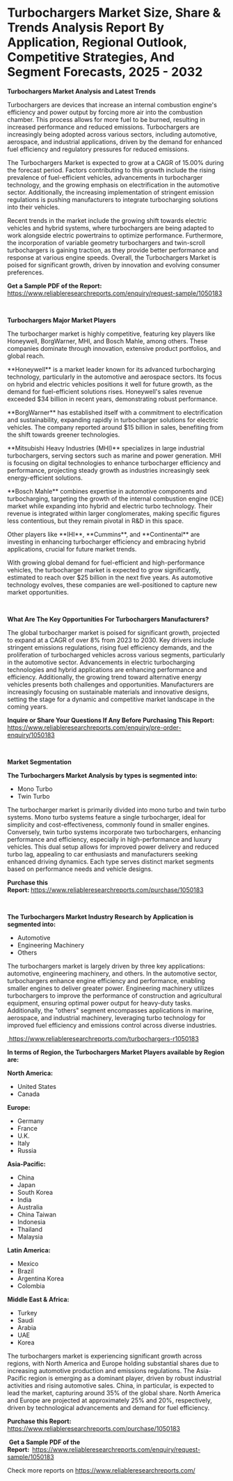 <p><h1>Turbochargers Market Size, Share & Trends Analysis Report By Application, Regional Outlook, Competitive Strategies, And Segment Forecasts, 2025 - 2032</h1></p><p><strong>Turbochargers Market Analysis and Latest Trends</strong></p>
<p><p>Turbochargers are devices that increase an internal combustion engine's efficiency and power output by forcing more air into the combustion chamber. This process allows for more fuel to be burned, resulting in increased performance and reduced emissions. Turbochargers are increasingly being adopted across various sectors, including automotive, aerospace, and industrial applications, driven by the demand for enhanced fuel efficiency and regulatory pressures for reduced emissions.</p><p>The Turbochargers Market is expected to grow at a CAGR of 15.00% during the forecast period. Factors contributing to this growth include the rising prevalence of fuel-efficient vehicles, advancements in turbocharger technology, and the growing emphasis on electrification in the automotive sector. Additionally, the increasing implementation of stringent emission regulations is pushing manufacturers to integrate turbocharging solutions into their vehicles.</p><p>Recent trends in the market include the growing shift towards electric vehicles and hybrid systems, where turbochargers are being adapted to work alongside electric powertrains to optimize performance. Furthermore, the incorporation of variable geometry turbochargers and twin-scroll turbochargers is gaining traction, as they provide better performance and response at various engine speeds. Overall, the Turbochargers Market is poised for significant growth, driven by innovation and evolving consumer preferences.</p></p>
<p><strong>Get a Sample PDF of the Report:&nbsp;</strong> <a href="https://www.reliableresearchreports.com/enquiry/request-sample/1050183?utm_campaign=2139&utm_medium=2&utm_source=Github&utm_content=ia&utm_term=16022025&utm_id=turbochargers">https://www.reliableresearchreports.com/enquiry/request-sample/1050183</a></p>
<p>&nbsp;</p>
<p><strong>Turbochargers Major Market Players</strong></p>
<p><p>The turbocharger market is highly competitive, featuring key players like Honeywell, BorgWarner, MHI, and Bosch Mahle, among others. These companies dominate through innovation, extensive product portfolios, and global reach.</p><p>**Honeywell** is a market leader known for its advanced turbocharging technology, particularly in the automotive and aerospace sectors. Its focus on hybrid and electric vehicles positions it well for future growth, as the demand for fuel-efficient solutions rises. Honeywell's sales revenue exceeded $34 billion in recent years, demonstrating robust performance.</p><p>**BorgWarner** has established itself with a commitment to electrification and sustainability, expanding rapidly in turbocharger solutions for electric vehicles. The company reported around $15 billion in sales, benefiting from the shift towards greener technologies.</p><p>**Mitsubishi Heavy Industries (MHI)** specializes in large industrial turbochargers, serving sectors such as marine and power generation. MHI is focusing on digital technologies to enhance turbocharger efficiency and performance, projecting steady growth as industries increasingly seek energy-efficient solutions.</p><p>**Bosch Mahle** combines expertise in automotive components and turbocharging, targeting the growth of the internal combustion engine (ICE) market while expanding into hybrid and electric turbo technology. Their revenue is integrated within larger conglomerates, making specific figures less contentious, but they remain pivotal in R&D in this space.</p><p>Other players like **IHI**, **Cummins**, and **Continental** are investing in enhancing turbocharger efficiency and embracing hybrid applications, crucial for future market trends.</p><p>With growing global demand for fuel-efficient and high-performance vehicles, the turbocharger market is expected to grow significantly, estimated to reach over $25 billion in the next five years. As automotive technology evolves, these companies are well-positioned to capture new market opportunities.</p></p>
<p>&nbsp;</p>
<p><strong>What Are The Key Opportunities For Turbochargers Manufacturers?</strong></p>
<p><p>The global turbocharger market is poised for significant growth, projected to expand at a CAGR of over 8% from 2023 to 2030. Key drivers include stringent emissions regulations, rising fuel efficiency demands, and the proliferation of turbocharged vehicles across various segments, particularly in the automotive sector. Advancements in electric turbocharging technologies and hybrid applications are enhancing performance and efficiency. Additionally, the growing trend toward alternative energy vehicles presents both challenges and opportunities. Manufacturers are increasingly focusing on sustainable materials and innovative designs, setting the stage for a dynamic and competitive market landscape in the coming years.</p></p>
<p><strong>Inquire or Share Your Questions If Any Before Purchasing This Report:</strong> <a href="https://www.reliableresearchreports.com/enquiry/pre-order-enquiry/1050183?utm_campaign=2139&utm_medium=2&utm_source=Github&utm_content=ia&utm_term=16022025&utm_id=turbochargers">https://www.reliableresearchreports.com/enquiry/pre-order-enquiry/1050183</a></p>
<p>&nbsp;</p>
<p><strong>Market Segmentation</strong></p>
<p><strong>The Turbochargers Market Analysis by types is segmented into:</strong></p>
<p><ul><li>Mono Turbo</li><li>Twin Turbo</li></ul></p>
<p><p>The turbocharger market is primarily divided into mono turbo and twin turbo systems. Mono turbo systems feature a single turbocharger, ideal for simplicity and cost-effectiveness, commonly found in smaller engines. Conversely, twin turbo systems incorporate two turbochargers, enhancing performance and efficiency, especially in high-performance and luxury vehicles. This dual setup allows for improved power delivery and reduced turbo lag, appealing to car enthusiasts and manufacturers seeking enhanced driving dynamics. Each type serves distinct market segments based on performance needs and vehicle designs.</p></p>
<p><strong>Purchase this Report:&nbsp;</strong><a href="https://www.reliableresearchreports.com/purchase/1050183?utm_campaign=2139&utm_medium=2&utm_source=Github&utm_content=ia&utm_term=16022025&utm_id=turbochargers">https://www.reliableresearchreports.com/purchase/1050183</a></p>
<p>&nbsp;</p>
<p><strong>The Turbochargers Market Industry Research by Application is segmented into:</strong></p>
<p><ul><li>Automotive</li><li>Engineering Machinery</li><li>Others</li></ul></p>
<p><p>The turbochargers market is largely driven by three key applications: automotive, engineering machinery, and others. In the automotive sector, turbochargers enhance engine efficiency and performance, enabling smaller engines to deliver greater power. Engineering machinery utilizes turbochargers to improve the performance of construction and agricultural equipment, ensuring optimal power output for heavy-duty tasks. Additionally, the "others" segment encompasses applications in marine, aerospace, and industrial machinery, leveraging turbo technology for improved fuel efficiency and emissions control across diverse industries.</p></p>
<p><a href="https://www.reliableresearchreports.com/turbochargers-r1050183?utm_campaign=2139&utm_medium=2&utm_source=Github&utm_content=ia&utm_term=16022025&utm_id=turbochargers">&nbsp;https://www.reliableresearchreports.com/turbochargers-r1050183</a></p>
<p><strong>In terms of Region, the Turbochargers Market Players available by Region are:</strong></p>
<p>
    <p> <strong> North America: </strong>
        <ul>
            <li>United States</li>
            <li>Canada</li>
        </ul>
        </p> 
    <p> <strong> Europe: </strong>
        <ul>
            <li>Germany</li>
            <li>France</li>
            <li>U.K.</li>
            <li>Italy</li>
            <li>Russia</li>
        </ul>
        </p> 
    <p> <strong> Asia-Pacific: </strong>
        <ul>
            <li>China</li>
            <li>Japan</li>
            <li>South Korea</li>
            <li>India</li>
            <li>Australia</li>
            <li>China Taiwan</li>
            <li>Indonesia</li>
            <li>Thailand</li>
            <li>Malaysia</li>
        </ul>
        </p> 
    <p> <strong> Latin America: </strong>
        <ul>
            <li>Mexico</li>
            <li>Brazil</li>
            <li>Argentina Korea</li>
            <li>Colombia</li>
        </ul>
        </p> 
    <p> <strong> Middle East & Africa: </strong>
        <ul>
            <li>Turkey</li>
            <li>Saudi</li>
            <li>Arabia</li>
            <li>UAE</li>
            <li>Korea</li>
        </ul>
    </p>
    </p>
<p><p>The turbochargers market is experiencing significant growth across regions, with North America and Europe holding substantial shares due to increasing automotive production and emissions regulations. The Asia-Pacific region is emerging as a dominant player, driven by robust industrial activities and rising automotive sales. China, in particular, is expected to lead the market, capturing around 35% of the global share. North America and Europe are projected at approximately 25% and 20%, respectively, driven by technological advancements and demand for fuel efficiency.</p></p>
<p><strong>Purchase this Report: </strong><a href="https://www.reliableresearchreports.com/purchase/1050183?utm_campaign=2139&utm_medium=2&utm_source=Github&utm_content=ia&utm_term=16022025&utm_id=turbochargers">https://www.reliableresearchreports.com/purchase/1050183</a></p>
<p>&nbsp;<strong>Get a Sample PDF of the Report:&nbsp;&nbsp;</strong><a href="https://www.reliableresearchreports.com/enquiry/request-sample/1050183?utm_campaign=2139&utm_medium=2&utm_source=Github&utm_content=ia&utm_term=16022025&utm_id=turbochargers">https://www.reliableresearchreports.com/enquiry/request-sample/1050183</a></p>
<p><strong></strong></p>
<p>Check more reports on <a href="https://www.reliableresearchreports.com/?utm_campaign=2139&utm_medium=2&utm_source=Github&utm_content=ia&utm_term=16022025&utm_id=turbochargers">https://www.reliableresearchreports.com/</a></p>